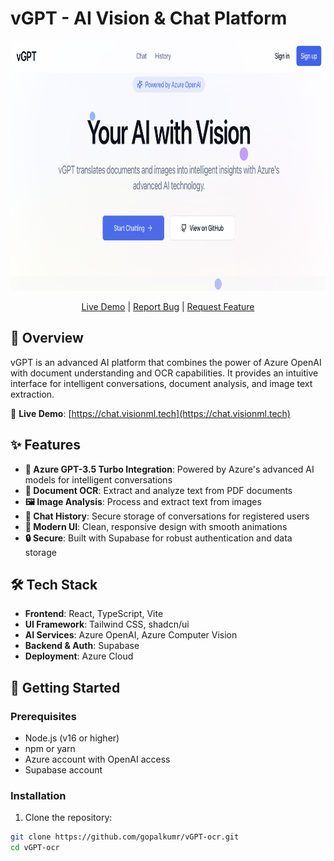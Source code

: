 # vGPT - AI Vision & Chat Platform

<div align="center">
  <img src="public/og-image.png" alt="vGPT Logo" width="800" height="400"/>
  
  [Live Demo](https://chat.visionml.tech) | [Report Bug](https://github.com/gopalkumr/vGPT-ocr/issues) | [Request Feature](https://github.com/gopalkumr/vGPT-ocr/issues)
</div>

## 🌟 Overview

vGPT is an advanced AI platform that combines the power of Azure OpenAI with document understanding and OCR capabilities. It provides an intuitive interface for intelligent conversations, document analysis, and image text extraction.

🔗 **Live Demo**: [https://chat.visionml.tech](https://chat.visionml.tech)

## ✨ Features

- **🤖 Azure GPT-3.5 Turbo Integration**: Powered by Azure's advanced AI models for intelligent conversations
- **📄 Document OCR**: Extract and analyze text from PDF documents
- **🖼️ Image Analysis**: Process and extract text from images
- **💬 Chat History**: Secure storage of conversations for registered users
- **🎨 Modern UI**: Clean, responsive design with smooth animations
- **🔒 Secure**: Built with Supabase for robust authentication and data storage

## 🛠️ Tech Stack

- **Frontend**: React, TypeScript, Vite
- **UI Framework**: Tailwind CSS, shadcn/ui
- **AI Services**: Azure OpenAI, Azure Computer Vision
- **Backend & Auth**: Supabase
- **Deployment**: Azure Cloud

## 🚀 Getting Started

### Prerequisites

- Node.js (v16 or higher)
- npm or yarn
- Azure account with OpenAI access
- Supabase account

### Installation

1. Clone the repository:
```bash
git clone https://github.com/gopalkumr/vGPT-ocr.git
cd vGPT-ocr
```
